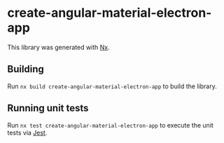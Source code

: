 # create-angular-material-electron-app

This library was generated with [Nx](https://nx.dev).

## Building

Run `nx build create-angular-material-electron-app` to build the library.

## Running unit tests

Run `nx test create-angular-material-electron-app` to execute the unit tests via [Jest](https://jestjs.io).
